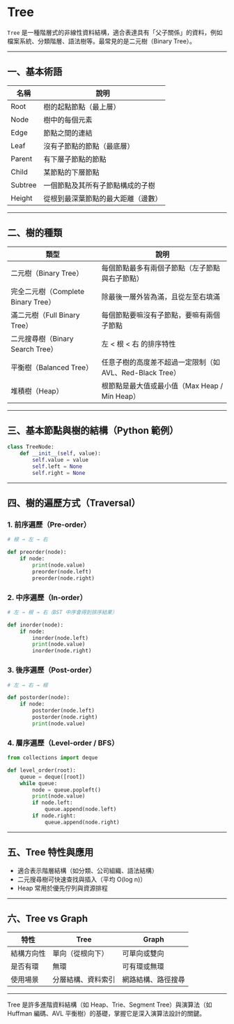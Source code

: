 # Tree

`Tree` 是一種階層式的非線性資料結構，適合表達具有「父子關係」的資料，例如檔案系統、分類階層、語法樹等。最常見的是二元樹（Binary Tree）。

---

## 一、基本術語

| 名稱     | 說明                                         |
|----------|----------------------------------------------|
| Root     | 樹的起點節點（最上層）                                 |
| Node     | 樹中的每個元素                                     |
| Edge     | 節點之間的連結                                     |
| Leaf     | 沒有子節點的節點（最底層）                              |
| Parent   | 有下層子節點的節點                                   |
| Child    | 某節點的下層節點                                     |
| Subtree  | 一個節點及其所有子節點構成的子樹                          |
| Height   | 從根到最深葉節點的最大距離（邊數）                          |

---

## 二、樹的種類

| 類型             | 說明                                      |
|------------------|---------------------------------------------|
| 二元樹（Binary Tree）     | 每個節點最多有兩個子節點（左子節點與右子節點）            |
| 完全二元樹（Complete Binary Tree） | 除最後一層外皆為滿，且從左至右填滿                 |
| 滿二元樹（Full Binary Tree）       | 每個節點要嘛沒有子節點，要嘛有兩個子節點              |
| 二元搜尋樹（Binary Search Tree）  | 左 < 根 < 右 的排序特性                           |
| 平衡樹（Balanced Tree）           | 任意子樹的高度差不超過一定限制（如 AVL、Red-Black Tree） |
| 堆積樹（Heap）                    | 根節點是最大值或最小值（Max Heap / Min Heap）         |

---

## 三、基本節點與樹的結構（Python 範例）

```python
class TreeNode:
    def __init__(self, value):
        self.value = value
        self.left = None
        self.right = None
```

---

## 四、樹的遍歷方式（Traversal）

### 1. 前序遍歷（Pre-order）
```python
# 根 → 左 → 右

def preorder(node):
    if node:
        print(node.value)
        preorder(node.left)
        preorder(node.right)
```

### 2. 中序遍歷（In-order）
```python
# 左 → 根 → 右（BST 中序會得到排序結果）

def inorder(node):
    if node:
        inorder(node.left)
        print(node.value)
        inorder(node.right)
```

### 3. 後序遍歷（Post-order）
```python
# 左 → 右 → 根

def postorder(node):
    if node:
        postorder(node.left)
        postorder(node.right)
        print(node.value)
```

### 4. 層序遍歷（Level-order / BFS）
```python
from collections import deque

def level_order(root):
    queue = deque([root])
    while queue:
        node = queue.popleft()
        print(node.value)
        if node.left:
            queue.append(node.left)
        if node.right:
            queue.append(node.right)
```

---

## 五、Tree 特性與應用

* 適合表示階層結構（如分類、公司組織、語法結構）
* 二元搜尋樹可快速查找與插入（平均 O(log n)）
* Heap 常用於優先佇列與資源排程

---

## 六、Tree vs Graph

| 特性         | Tree            | Graph             |
|--------------|------------------|-------------------|
| 結構方向性     | 單向（從根向下）      | 可單向或雙向            |
| 是否有環       | 無環               | 可有環或無環            |
| 使用場景       | 分層結構、資料索引      | 網路結構、路徑搜尋         |

---

Tree 是許多進階資料結構（如 Heap、Trie、Segment Tree）與演算法（如 Huffman 編碼、AVL 平衡樹）的基礎，掌握它是深入演算法設計的關鍵。
